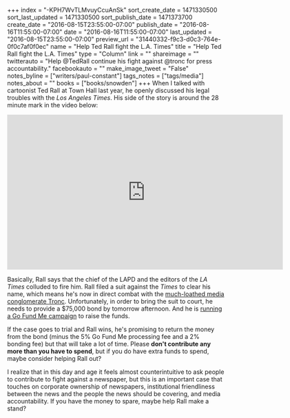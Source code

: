 +++
index = "-KPH7WvTLMvuyCcuAnSk"
sort_create_date = 1471330500
sort_last_updated = 1471330500
sort_publish_date = 1471373700
create_date = "2016-08-15T23:55:00-07:00"
publish_date = "2016-08-16T11:55:00-07:00"
date = "2016-08-16T11:55:00-07:00"
last_updated = "2016-08-15T23:55:00-07:00"
preview_url = "31440332-f9c3-d0c3-764e-0f0c7af0f0ec"
name = "Help Ted Rall fight the L.A. Times"
title = "Help Ted Rall fight the L.A. Times"
type = "Column"
link = ""
shareimage = ""
twitterauto = "Help @TedRall continue his fight against @tronc for press accountability."
facebookauto = ""
make_image_tweet = "False"
notes_byline = ["writers/paul-constant"]
tags_notes = ["tags/media"]
notes_about = ""
books = ["books/snowden"]
+++
When I talked with cartoonist Ted Rall at Town Hall last year, he openly discussed his legal troubles with the *Los Angeles Times*. His side of the story is around the 28 minute mark in the video below:

<iframe width="640" height="360" src="https://www.youtube.com/embed/isKS4SxIpE4?rel=0" frameborder="0" allowfullscreen></iframe>

Basically, Rall says that the chief of the LAPD and the editors of the *LA Times* colluded to fire him. Rall filed a suit against the *Times* to clear his name, which means he's now in direct combat with the [much-loathed media conglomerate Tronc](http://mashable.com/2016/06/03/tronc-funniest-jokes/). Unfortunately, in order to bring the suit to court, he needs to provide a $75,000 bond by tomorrow afternoon. And he is [running a Go Fund Me campaign](https://www.gofundme.com/tedrall) to raise the funds. 

If the case goes to trial and Rall wins, he's promising to return the money from the bond (minus the 5% Go Fund Me processing fee and a 2% bonding fee) but that will take a lot of time. Please **don't contribute any more than you have to spend**, but if you do have extra funds to spend, maybe consider helping Rall out? 

I realize that in this day and age it feels almost counterintuitive to ask people to contribute to fight against a newspaper, but this is an important case that touches on corporate ownership of newspapers, institutional friendliness between the news and the people the news should be covering, and media accountability. If you have the money to spare, maybe help Rall make a stand?